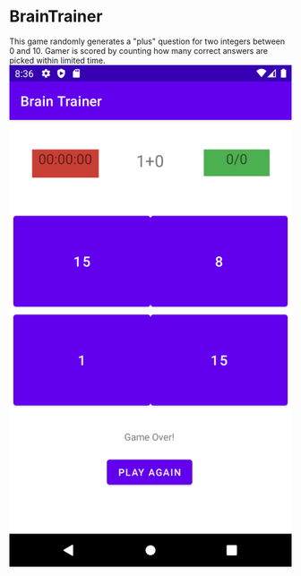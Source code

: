 # BrainTrainer
This game randomly generates a "plus" question for two integers between 0 and 10. Gamer is scored by counting how many correct answers are picked within limited time.
![product](./appImages/product.png)